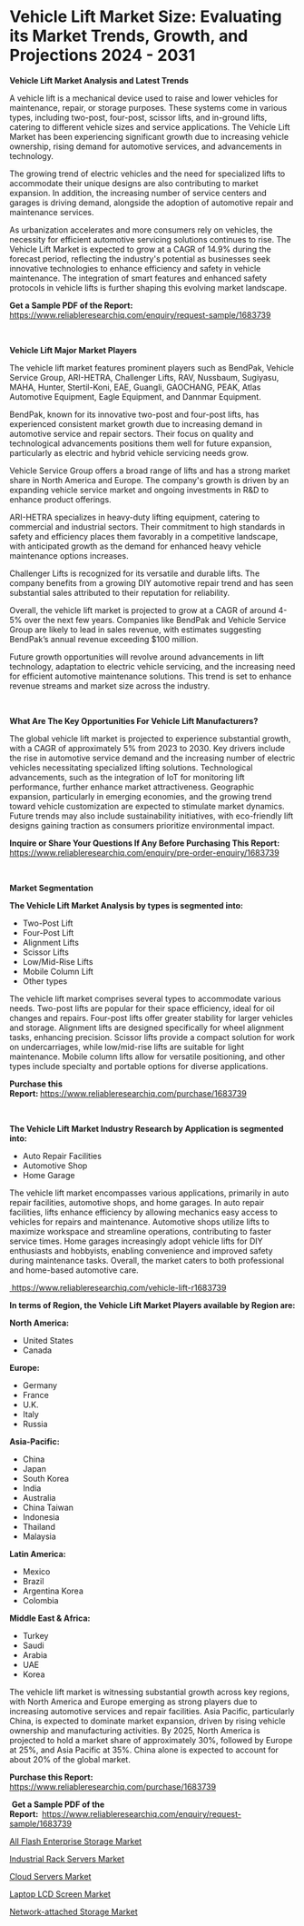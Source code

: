 <p><h1>Vehicle Lift Market Size: Evaluating its Market Trends, Growth, and Projections 2024 - 2031</h1></p><p><strong>Vehicle Lift Market Analysis and Latest Trends</strong></p>
<p><p>A vehicle lift is a mechanical device used to raise and lower vehicles for maintenance, repair, or storage purposes. These systems come in various types, including two-post, four-post, scissor lifts, and in-ground lifts, catering to different vehicle sizes and service applications. The Vehicle Lift Market has been experiencing significant growth due to increasing vehicle ownership, rising demand for automotive services, and advancements in technology.</p><p>The growing trend of electric vehicles and the need for specialized lifts to accommodate their unique designs are also contributing to market expansion. In addition, the increasing number of service centers and garages is driving demand, alongside the adoption of automotive repair and maintenance services. </p><p>As urbanization accelerates and more consumers rely on vehicles, the necessity for efficient automotive servicing solutions continues to rise. The Vehicle Lift Market is expected to grow at a CAGR of 14.9% during the forecast period, reflecting the industry's potential as businesses seek innovative technologies to enhance efficiency and safety in vehicle maintenance. The integration of smart features and enhanced safety protocols in vehicle lifts is further shaping this evolving market landscape.</p></p>
<p><strong>Get a Sample PDF of the Report:&nbsp;</strong> <a href="https://www.reliableresearchiq.com/enquiry/request-sample/1683739?utm_campaign=1594&utm_medium=2&utm_source=Github&utm_content=ia&utm_term=15102024&utm_id=vehicle-lift">https://www.reliableresearchiq.com/enquiry/request-sample/1683739</a></p>
<p>&nbsp;</p>
<p><strong>Vehicle Lift Major Market Players</strong></p>
<p><p>The vehicle lift market features prominent players such as BendPak, Vehicle Service Group, ARI-HETRA, Challenger Lifts, RAV, Nussbaum, Sugiyasu, MAHA, Hunter, Stertil-Koni, EAE, Guangli, GAOCHANG, PEAK, Atlas Automotive Equipment, Eagle Equipment, and Dannmar Equipment. </p><p>BendPak, known for its innovative two-post and four-post lifts, has experienced consistent market growth due to increasing demand in automotive service and repair sectors. Their focus on quality and technological advancements positions them well for future expansion, particularly as electric and hybrid vehicle servicing needs grow.</p><p>Vehicle Service Group offers a broad range of lifts and has a strong market share in North America and Europe. The company's growth is driven by an expanding vehicle service market and ongoing investments in R&D to enhance product offerings.</p><p>ARI-HETRA specializes in heavy-duty lifting equipment, catering to commercial and industrial sectors. Their commitment to high standards in safety and efficiency places them favorably in a competitive landscape, with anticipated growth as the demand for enhanced heavy vehicle maintenance options increases.</p><p>Challenger Lifts is recognized for its versatile and durable lifts. The company benefits from a growing DIY automotive repair trend and has seen substantial sales attributed to their reputation for reliability.</p><p>Overall, the vehicle lift market is projected to grow at a CAGR of around 4-5% over the next few years. Companies like BendPak and Vehicle Service Group are likely to lead in sales revenue, with estimates suggesting BendPak’s annual revenue exceeding $100 million.</p><p>Future growth opportunities will revolve around advancements in lift technology, adaptation to electric vehicle servicing, and the increasing need for efficient automotive maintenance solutions. This trend is set to enhance revenue streams and market size across the industry.</p></p>
<p>&nbsp;</p>
<p><strong>What Are The Key Opportunities For Vehicle Lift Manufacturers?</strong></p>
<p><p>The global vehicle lift market is projected to experience substantial growth, with a CAGR of approximately 5% from 2023 to 2030. Key drivers include the rise in automotive service demand and the increasing number of electric vehicles necessitating specialized lifting solutions. Technological advancements, such as the integration of IoT for monitoring lift performance, further enhance market attractiveness. Geographic expansion, particularly in emerging economies, and the growing trend toward vehicle customization are expected to stimulate market dynamics. Future trends may also include sustainability initiatives, with eco-friendly lift designs gaining traction as consumers prioritize environmental impact.</p></p>
<p><strong>Inquire or Share Your Questions If Any Before Purchasing This Report:</strong> <a href="https://www.reliableresearchiq.com/enquiry/pre-order-enquiry/1683739?utm_campaign=1594&utm_medium=2&utm_source=Github&utm_content=ia&utm_term=15102024&utm_id=vehicle-lift">https://www.reliableresearchiq.com/enquiry/pre-order-enquiry/1683739</a></p>
<p>&nbsp;</p>
<p><strong>Market Segmentation</strong></p>
<p><strong>The Vehicle Lift Market Analysis by types is segmented into:</strong></p>
<p><ul><li>Two-Post Lift</li><li>Four-Post Lift</li><li>Alignment Lifts</li><li>Scissor Lifts</li><li>Low/Mid-Rise Lifts</li><li>Mobile Column Lift</li><li>Other types</li></ul></p>
<p><p>The vehicle lift market comprises several types to accommodate various needs. Two-post lifts are popular for their space efficiency, ideal for oil changes and repairs. Four-post lifts offer greater stability for larger vehicles and storage. Alignment lifts are designed specifically for wheel alignment tasks, enhancing precision. Scissor lifts provide a compact solution for work on undercarriages, while low/mid-rise lifts are suitable for light maintenance. Mobile column lifts allow for versatile positioning, and other types include specialty and portable options for diverse applications.</p></p>
<p><strong>Purchase this Report:&nbsp;</strong><a href="https://www.reliableresearchiq.com/purchase/1683739?utm_campaign=1594&utm_medium=2&utm_source=Github&utm_content=ia&utm_term=15102024&utm_id=vehicle-lift">https://www.reliableresearchiq.com/purchase/1683739</a></p>
<p>&nbsp;</p>
<p><strong>The Vehicle Lift Market Industry Research by Application is segmented into:</strong></p>
<p><ul><li>Auto Repair Facilities</li><li>Automotive Shop</li><li>Home Garage</li></ul></p>
<p><p>The vehicle lift market encompasses various applications, primarily in auto repair facilities, automotive shops, and home garages. In auto repair facilities, lifts enhance efficiency by allowing mechanics easy access to vehicles for repairs and maintenance. Automotive shops utilize lifts to maximize workspace and streamline operations, contributing to faster service times. Home garages increasingly adopt vehicle lifts for DIY enthusiasts and hobbyists, enabling convenience and improved safety during maintenance tasks. Overall, the market caters to both professional and home-based automotive care.</p></p>
<p><a href="https://www.reliableresearchiq.com/vehicle-lift-r1683739?utm_campaign=1594&utm_medium=2&utm_source=Github&utm_content=ia&utm_term=15102024&utm_id=vehicle-lift">&nbsp;https://www.reliableresearchiq.com/vehicle-lift-r1683739</a></p>
<p><strong>In terms of Region, the Vehicle Lift Market Players available by Region are:</strong></p>
<p>
    <p> <strong> North America: </strong>
        <ul>
            <li>United States</li>
            <li>Canada</li>
        </ul>
        </p> 
    <p> <strong> Europe: </strong>
        <ul>
            <li>Germany</li>
            <li>France</li>
            <li>U.K.</li>
            <li>Italy</li>
            <li>Russia</li>
        </ul>
        </p> 
    <p> <strong> Asia-Pacific: </strong>
        <ul>
            <li>China</li>
            <li>Japan</li>
            <li>South Korea</li>
            <li>India</li>
            <li>Australia</li>
            <li>China Taiwan</li>
            <li>Indonesia</li>
            <li>Thailand</li>
            <li>Malaysia</li>
        </ul>
        </p> 
    <p> <strong> Latin America: </strong>
        <ul>
            <li>Mexico</li>
            <li>Brazil</li>
            <li>Argentina Korea</li>
            <li>Colombia</li>
        </ul>
        </p> 
    <p> <strong> Middle East & Africa: </strong>
        <ul>
            <li>Turkey</li>
            <li>Saudi</li>
            <li>Arabia</li>
            <li>UAE</li>
            <li>Korea</li>
        </ul>
    </p>
    </p>
<p><p>The vehicle lift market is witnessing substantial growth across key regions, with North America and Europe emerging as strong players due to increasing automotive services and repair facilities. Asia Pacific, particularly China, is expected to dominate market expansion, driven by rising vehicle ownership and manufacturing activities. By 2025, North America is projected to hold a market share of approximately 30%, followed by Europe at 25%, and Asia Pacific at 35%. China alone is expected to account for about 20% of the global market.</p></p>
<p><strong>Purchase this Report: </strong><a href="https://www.reliableresearchiq.com/purchase/1683739?utm_campaign=1594&utm_medium=2&utm_source=Github&utm_content=ia&utm_term=15102024&utm_id=vehicle-lift">https://www.reliableresearchiq.com/purchase/1683739</a></p>
<p>&nbsp;<strong>Get a Sample PDF of the Report:&nbsp;&nbsp;</strong><a href="https://www.reliableresearchiq.com/enquiry/request-sample/1683739?utm_campaign=1594&utm_medium=2&utm_source=Github&utm_content=ia&utm_term=15102024&utm_id=vehicle-lift">https://www.reliableresearchiq.com/enquiry/request-sample/1683739</a></p>
<p><strong></strong></p>
<p><p><a href="https://www.linkedin.com/pulse/global-all-flash-enterprise-storage-market-share-growth-opportunities-gnote?utm_campaign=1594&utm_medium=2&utm_source=Github&utm_content=ia&utm_term=15102024&utm_id=vehicle-lift">All Flash Enterprise Storage Market</a></p><p><a href="https://www.linkedin.com/pulse/navigating-industrial-rack-servers-market-expert-analysis-bvc8e?trk=public_post_embed_feed-article-content&utm_campaign=1594&utm_medium=2&utm_source=Github&utm_content=ia&utm_term=15102024&utm_id=vehicle-lift">Industrial Rack Servers Market</a></p><p><a href="https://www.linkedin.com/pulse/emerging-trends-cloud-servers-market-global-outlook-future-njofe?trk=public_post_embed_feed-article-content&utm_campaign=1594&utm_medium=2&utm_source=Github&utm_content=ia&utm_term=15102024&utm_id=vehicle-lift">Cloud Servers Market</a></p><p><a href="https://www.linkedin.com/pulse/global-laptop-lcd-screen-market-size-trends-analysis-regional-outlook-tn13f?trk=public_post_embed_feed-article-content&utm_campaign=1594&utm_medium=2&utm_source=Github&utm_content=ia&utm_term=15102024&utm_id=vehicle-lift">Laptop LCD Screen Market</a></p><p><a href="https://www.linkedin.com/pulse/network-attached-storage-market-global-regional-analysis-ducff?trk=public_post_embed_feed-article-content&utm_campaign=1594&utm_medium=2&utm_source=Github&utm_content=ia&utm_term=15102024&utm_id=vehicle-lift">Network-attached Storage Market</a></p></p>